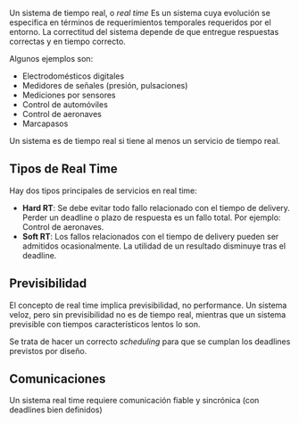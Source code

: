 Un sistema de tiempo real, o *real time* Es un sistema cuya evolución se especifica en términos de requerimientos temporales requeridos por el entorno. La correctitud del sistema depende de que entregue respuestas correctas y en tiempo correcto.

Algunos ejemplos son:

- Electrodomésticos digitales
- Medidores de señales (presión, pulsaciones)
- Mediciones por sensores
- Control de automóviles
- Control de aeronaves
- Marcapasos

Un sistema es de tiempo real si tiene al menos un servicio de tiempo real.

## Tipos de Real Time

Hay dos tipos principales de servicios en real time:

- **Hard RT**: Se debe evitar todo fallo relacionado con el tiempo de delivery. Perder un deadline o plazo de respuesta es un fallo total. Por ejemplo: Control de aeronaves.
- **Soft RT**: Los fallos relacionados con el tiempo de delivery pueden ser admitidos ocasionalmente. La utilidad de un resultado disminuye tras el deadline.

## Previsibilidad

El concepto de real time implica previsibilidad, no performance. Un sistema veloz, pero sin previsibilidad no es de tiempo real, mientras que un sistema previsible con tiempos característicos lentos lo son.

Se trata de hacer un correcto *scheduling* para que se cumplan los deadlines previstos por diseño.

## Comunicaciones

Un sistema real time requiere comunicación fiable y sincrónica (con deadlines bien definidos)
